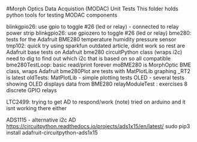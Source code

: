 #Morph Optics Data Acquistion (MODAC) Unit Tests
This folder holds python tools for testing MODAC components

blinkgpio26: use gpio to toggle #26 (led or relay) - connected to relay power strip
blinkgpio26: use gpiozero to toggle #26 (led or relay)
bme280:
    tests for the Adafruit BME280 temperature humidity pressure sensor
    tmp102: quick try using sparkfun outdated article, didnt work so rest are Adafruit
    base tests on Adafruit bme280 circuitPython class (wraps i2c)
    need to dig to find out which i2c that is based on so all compatible
    bme280TestLoop: basic read/print forever
    moBME280 is MorphOptic BME class, wraps Adafruit
    bme280Plot are tests with MatPlotLib graphing  _RT2 is latest
oldTests:
    MatPlotLib - simple plotting tests
OLED - several tests showing OLED displays data from BME280
relayModuleTest : exercises 8 discrete GPIO relays

LTC2499: trying to get AD to respond/work
    (note) tried on arduino and it isnt working there either
    
ADS1115 - alternative i2c AD
    https://circuitpython.readthedocs.io/projects/ads1x15/en/latest/
    sudo pip3 install adafruit-circuitpython-ads1x15
